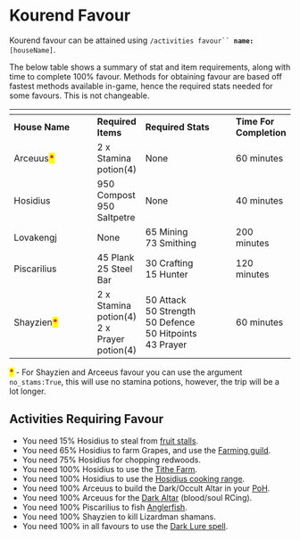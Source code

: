 # Kourend Favour

Kourend favour can be attained using  `/activities favour`` `**`name:`**`[houseName]`.

The below table shows a summary of stat and item requirements, along with time to complete 100% favour. Methods for obtaining favour are based off fastest methods available in-game, hence the required stats needed for some favours. This is not changeable.

<table><thead><tr><th width="161"></th><th></th><th width="185"></th><th></th></tr></thead><tbody><tr><td><strong>House Name</strong></td><td><strong>Required Items</strong></td><td><strong>Required Stats</strong></td><td><strong>Time For Completion</strong></td></tr><tr><td>Arceuus<mark style="color:red;"><strong>*</strong></mark></td><td>2 x Stamina potion(4)</td><td>None</td><td>60 minutes</td></tr><tr><td>Hosidius</td><td>950 Compost<br>950 Saltpetre</td><td>None</td><td>40 minutes</td></tr><tr><td>Lovakengj</td><td>None</td><td>65 Mining<br>73 Smithing</td><td>200 minutes</td></tr><tr><td>Piscarilius</td><td>45 Plank<br>25 Steel Bar</td><td>30 Crafting<br>15 Hunter</td><td>120 minutes</td></tr><tr><td>Shayzien<mark style="color:red;"><strong>*</strong></mark></td><td>2 x Stamina potion(4)<br>2 x Prayer potion(4)</td><td>50 Attack<br>50 Strength<br>50 Defence<br>50 Hitpoints<br>43 Prayer</td><td>60 minutes</td></tr></tbody></table>

<mark style="color:red;">**\***</mark> - For Shayzien and Arceeus favour you can use the argument `no_stams:True`, this will use no stamina potions, however, the trip will be a lot longer.

## Activities Requiring Favour

* You need 15% Hosidius to steal from [fruit stalls](../skills/thieving/#thievable-stalls).
* You need 65% Hosidius to farm Grapes, and use the [Farming guild](../skills/farming/farming-contracts.md).
* You need 75% Hosidius for chopping redwoods.
* You need 100% Hosidius to use the [Tithe Farm](../skills/farming/tithe-farm.md).
* You need 100% Hosidius to use the [Hosidius cooking range](../skills/cooking/#boosts).
* You need 100% Arceuus to build the Dark/Occult Altar in your [PoH](../skills/construction/player-owned-houses.md).
* You need 100% Arceuus for the [Dark Altar](../skills/runecrafting/dark-altar.md) (blood/soul RCing).
* You need 100% Piscarilius to fish [Anglerfish](../skills/fishing/#fish).
* You need 100% Shayzien to kill Lizardman shamans.
* You need 100% in all favours to use the [Dark Lure spell](../skills/hunter/puro-puro.md#dark-lure-spell).
